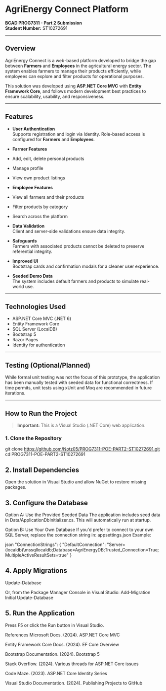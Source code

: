 # AgriEnergy Connect Platform   
**BCAD PROG7311 - Part 2 Submission**  
**Student Number:** ST10272691

---

##  Overview

AgriEnergy Connect is a web-based platform developed to bridge the gap between **Farmers** and **Employees** in the agricultural energy sector. The system enables farmers to manage their products efficiently, while employees can explore and filter products for operational purposes.

This solution was developed using **ASP.NET Core MVC** with **Entity Framework Core**, and follows modern development best practices to ensure scalability, usability, and responsiveness.

---

##  Features

-  **User Authentication**  
  Supports registration and login via Identity. Role-based access is configured for **Farmers** and **Employees**.

-  **Farmer Features**  
  - Add, edit, delete personal products  
  - Manage profile  
  - View own product listings

-  **Employee Features**  
  - View all farmers and their products  
  - Filter products by category  
  - Search across the platform

-  **Data Validation**  
  Client and server-side validations ensure data integrity.

-  **Safeguards**  
  Farmers with associated products cannot be deleted to preserve referential integrity.

-  **Improved UI**  
  Bootstrap cards and confirmation modals for a cleaner user experience.

-  **Seeded Demo Data**  
  The system includes default farmers and products to simulate real-world use.

---

##  Technologies Used

- ASP.NET Core MVC (.NET 6)  
- Entity Framework Core  
- SQL Server (LocalDB)  
- Bootstrap 5  
- Razor Pages  
- Identity for authentication

---

##  Testing (Optional/Planned)

While formal unit testing was not the focus of this prototype, the application has been manually tested with seeded data for functional correctness. If time permits, unit tests using xUnit and Moq are recommended in future iterations.

---

##  How to Run the Project

>  **Important:** This is a Visual Studio (.NET Core) web application.

### 1. **Clone the Repository**
git clone https://github.com/Notz05/PROG7311-POE-PART2-ST10272691.git
cd PROG7311-POE-PART2-ST10272691

## 2. Install Dependencies
Open the solution in Visual Studio and allow NuGet to restore missing packages.

## 3. Configure the Database
Option A: Use the Provided Seeded Data
The application includes seed data in Data/ApplicationDbInitializer.cs. This will automatically run at startup.

Option B: Use Your Own Database
If you'd prefer to connect to your own SQL Server, replace the connection string in:
appsettings.json
Example:

json
"ConnectionStrings": {
  "DefaultConnection": "Server=(localdb)\\mssqllocaldb;Database=AgriEnergyDB;Trusted_Connection=True;MultipleActiveResultSets=true"
}

## 4. Apply Migrations
Update-Database

Or, from the Package Manager Console in Visual Studio:
Add-Migration Initial
Update-Database

## 5. Run the Application
Press F5 or click the Run button in Visual Studio.

References
Microsoft Docs. (2024). ASP.NET Core MVC

Entity Framework Core Docs. (2024). EF Core Overview

Bootstrap Documentation. (2024). Bootstrap 5

Stack Overflow. (2024). Various threads for ASP.NET Core issues

Code Maze. (2023). ASP.NET Core Identity Series

Visual Studio Documentation. (2024). Publishing Projects to GitHub 
